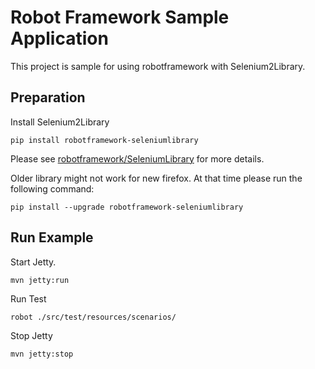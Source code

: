 # Robot Framework Sample Application

This project is sample for using robotframework with Selenium2Library.

## Preparation

Install Selenium2Library
```
pip install robotframework-seleniumlibrary
```
Please see [robotframework/SeleniumLibrary](https://github.com/robotframework/SeleniumLibrary) for more details.

Older library might not work for new firefox.
At that time please run the following command:
```
pip install --upgrade robotframework-seleniumlibrary
```


## Run Example

Start Jetty.
```
mvn jetty:run
```

Run Test

```
robot ./src/test/resources/scenarios/
```

Stop Jetty
```
mvn jetty:stop
```
